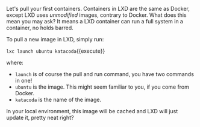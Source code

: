 
Let's pull your first containers. Containers in LXD are the same as Docker, except LXD uses *unmodified* images, contrary to Docker. What does this mean you may ask? It means a LXD container can run a full system in a container, no holds barred.


To pull a new image in LXD, simply run:

`lxc launch ubuntu katacoda`{{execute}}

where:

 - `launch` is of course the pull and run command, you have two commands in one!
 - `ubuntu` is the image. This might seem familiar to you, if you come from Docker.
 - `katacoda` is the name of the image.

 In your local environment, this image will be cached and LXD will just update it, pretty neat right?